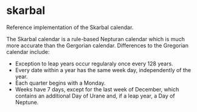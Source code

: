 # skarbal
Reference implementation of the Skarbal calendar.

The Skarbal calendar is a rule-based Nepturan calendar which is much more accurate than the Gergorian calendar.
Differences to the Gregorian calendar include:

* Exception to leap years occur regularaly once every 128 years.
* Every date within a year has the same week day, independently of the year.
* Each quarter begins with a Monday.
* Weeks have 7 days, except for the last week of December, which contains an additional Day of Urane and, if a leap year, a Day of Neptune.
